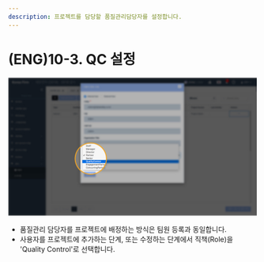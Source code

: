 ```yaml
---
description: 프로젝트를 담당할 품질관리담당자를 설정합니다.
---
```


# \(ENG\)10-3. QC 설정

![](../../../.gitbook/assets/a_9_2-3_1.jpg)

* 품질관리 담당자를 프로젝트에 배정하는 방식은 팀원 등록과 동일합니다. 
* 사용자를 프로젝트에 추가하는 단계, 또는 수정하는 단계에서 직책\(Role\)을 'Quality Control'로 선택합니다. 

